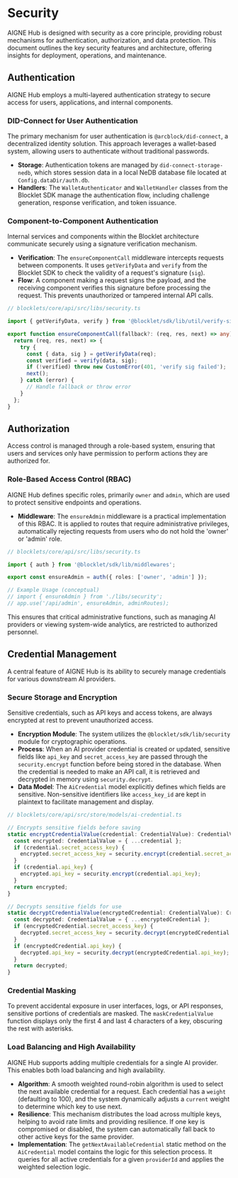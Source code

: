 # Security

AIGNE Hub is designed with security as a core principle, providing robust mechanisms for authentication, authorization, and data protection. This document outlines the key security features and architecture, offering insights for deployment, operations, and maintenance.

## Authentication

AIGNE Hub employs a multi-layered authentication strategy to secure access for users, applications, and internal components.

### DID-Connect for User Authentication

The primary mechanism for user authentication is `@arcblock/did-connect`, a decentralized identity solution. This approach leverages a wallet-based system, allowing users to authenticate without traditional passwords.

- **Storage**: Authentication tokens are managed by `did-connect-storage-nedb`, which stores session data in a local NeDB database file located at `Config.dataDir/auth.db`.
- **Handlers**: The `WalletAuthenticator` and `WalletHandler` classes from the Blocklet SDK manage the authentication flow, including challenge generation, response verification, and token issuance.

### Component-to-Component Authentication

Internal services and components within the Blocklet architecture communicate securely using a signature verification mechanism.

- **Verification**: The `ensureComponentCall` middleware intercepts requests between components. It uses `getVerifyData` and `verify` from the Blocklet SDK to check the validity of a request's signature (`sig`).
- **Flow**: A component making a request signs the payload, and the receiving component verifies this signature before processing the request. This prevents unauthorized or tampered internal API calls.

```typescript
// blocklets/core/api/src/libs/security.ts

import { getVerifyData, verify } from '@blocklet/sdk/lib/util/verify-sign';

export function ensureComponentCall(fallback?: (req, res, next) => any) {
  return (req, res, next) => {
    try {
      const { data, sig } = getVerifyData(req);
      const verified = verify(data, sig);
      if (!verified) throw new CustomError(401, 'verify sig failed');
      next();
    } catch (error) {
      // Handle fallback or throw error
    }
  };
}
```

## Authorization

Access control is managed through a role-based system, ensuring that users and services only have permission to perform actions they are authorized for.

### Role-Based Access Control (RBAC)

AIGNE Hub defines specific roles, primarily `owner` and `admin`, which are used to protect sensitive endpoints and operations.

- **Middleware**: The `ensureAdmin` middleware is a practical implementation of this RBAC. It is applied to routes that require administrative privileges, automatically rejecting requests from users who do not hold the 'owner' or 'admin' role.

```typescript
// blocklets/core/api/src/libs/security.ts

import { auth } from '@blocklet/sdk/lib/middlewares';

export const ensureAdmin = auth({ roles: ['owner', 'admin'] });

// Example Usage (conceptual)
// import { ensureAdmin } from './libs/security';
// app.use('/api/admin', ensureAdmin, adminRoutes);
```

This ensures that critical administrative functions, such as managing AI providers or viewing system-wide analytics, are restricted to authorized personnel.

## Credential Management

A central feature of AIGNE Hub is its ability to securely manage credentials for various downstream AI providers.

### Secure Storage and Encryption

Sensitive credentials, such as API keys and access tokens, are always encrypted at rest to prevent unauthorized access.

- **Encryption Module**: The system utilizes the `@blocklet/sdk/lib/security` module for cryptographic operations.
- **Process**: When an AI provider credential is created or updated, sensitive fields like `api_key` and `secret_access_key` are passed through the `security.encrypt` function before being stored in the database. When the credential is needed to make an API call, it is retrieved and decrypted in memory using `security.decrypt`.
- **Data Model**: The `AiCredential` model explicitly defines which fields are sensitive. Non-sensitive identifiers like `access_key_id` are kept in plaintext to facilitate management and display.

```typescript
// blocklets/core/api/src/store/models/ai-credential.ts

// Encrypts sensitive fields before saving
static encryptCredentialValue(credential: CredentialValue): CredentialValue {
  const encrypted: CredentialValue = { ...credential };
  if (credential.secret_access_key) {
    encrypted.secret_access_key = security.encrypt(credential.secret_access_key);
  }
  if (credential.api_key) {
    encrypted.api_key = security.encrypt(credential.api_key);
  }
  return encrypted;
}

// Decrypts sensitive fields for use
static decryptCredentialValue(encryptedCredential: CredentialValue): CredentialValue {
  const decrypted: CredentialValue = { ...encryptedCredential };
  if (encryptedCredential.secret_access_key) {
    decrypted.secret_access_key = security.decrypt(encryptedCredential.secret_access_key);
  }
  if (encryptedCredential.api_key) {
    decrypted.api_key = security.decrypt(encryptedCredential.api_key);
  }
  return decrypted;
}
```

### Credential Masking

To prevent accidental exposure in user interfaces, logs, or API responses, sensitive portions of credentials are masked. The `maskCredentialValue` function displays only the first 4 and last 4 characters of a key, obscuring the rest with asterisks.

### Load Balancing and High Availability

AIGNE Hub supports adding multiple credentials for a single AI provider. This enables both load balancing and high availability.

- **Algorithm**: A smooth weighted round-robin algorithm is used to select the next available credential for a request. Each credential has a `weight` (defaulting to 100), and the system dynamically adjusts a `current` weight to determine which key to use next.
- **Resilience**: This mechanism distributes the load across multiple keys, helping to avoid rate limits and providing resilience. If one key is compromised or disabled, the system can automatically fall back to other active keys for the same provider.
- **Implementation**: The `getNextAvailableCredential` static method on the `AiCredential` model contains the logic for this selection process. It queries for all active credentials for a given `providerId` and applies the weighted selection logic.